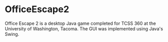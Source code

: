 # OfficeEscape2

Office Escape 2 is a desktop Java game completed for TCSS 360 at the University of Washington, Tacoma. The GUI was implemented using Java's Swing.
